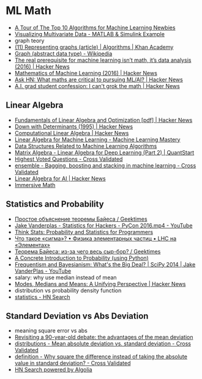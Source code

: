 # ML Math
- [A Tour of The Top 10 Algorithms for Machine Learning Newbies](https://towardsdatascience.com/a-tour-of-the-top-10-algorithms-for-machine-learning-newbies-dde4edffae11)
- [Visualizing Multivariate Data - MATLAB & Simulink Example](https://www.mathworks.com/help/stats/examples/visualizing-multivariate-data.html)
- graph teory
- [(11) Representing graphs (article) | Algorithms | Khan Academy](https://www.khanacademy.org/computing/computer-science/algorithms/graph-representation/a/representing-graphs)
- [Graph (abstract data type) - Wikipedia](https://en.wikipedia.org/wiki/Graph_(abstract_data_type))
- [The real prerequisite for machine learning isn’t math, it’s data analysis (2016) | Hacker News](https://news.ycombinator.com/item?id=15155534)
- [Mathematics of Machine Learning (2016) | Hacker News](https://news.ycombinator.com/item?id=15146746)
- [Ask HN: What maths are critical to pursuing ML/AI? | Hacker News](https://news.ycombinator.com/item?id=15116379)
- [A.I. grad student confession: I can't grok the math | Hacker News](https://news.ycombinator.com/item?id=15680623)

## Linear Algebra
- [Fundamentals of Linear Algebra and Optimization [pdf] | Hacker News](https://news.ycombinator.com/item?id=15923338)
- [Down with Determinants (1995) | Hacker News](https://news.ycombinator.com/item?id=15863334)
- [Computational Linear Algebra | Hacker News](https://news.ycombinator.com/item?id=14830671)
- [Linear Algebra for Machine Learning - Machine Learning Mastery](https://machinelearningmastery.com/linear-algebra-machine-learning/)
- [Data Structures Related to Machine Learning Algorithms](https://blog.statsbot.co/data-structures-related-to-machine-learning-algorithms-5edf77c8bbf4)
- [Matrix Algebra - Linear Algebra for Deep Learning (Part 2) | QuantStart](https://www.quantstart.com/articles/matrix-algebra-linear-algebra-for-deep-learning-part-2)
- [Highest Voted Questions - Cross Validated](https://stats.stackexchange.com/questions?sort=votes)
- [ensemble - Bagging, boosting and stacking in machine learning - Cross Validated](https://stats.stackexchange.com/questions/18891/bagging-boosting-and-stacking-in-machine-learning)
- [Linear Algebra for AI | Hacker News](https://news.ycombinator.com/item?id=15262218)
- [Immersive Math](http://immersivemath.com/ila/index.html)

## Statistics and Probability
- [Простое объяснение теоремы Байеса / Geektimes](https://geektimes.ru/post/296041/)
- [Jake Vanderplas - Statistics for Hackers - PyCon 2016.mp4 - YouTube](https://www.youtube.com/watch?v=Iq9DzN6mvYA)
- [Think Stats: Probability and Statistics for Programmers](http://greenteapress.com/thinkstats/)
- [Что такое «сигма»? • Физика элементарных частиц • LHC на «Элементах»](http://elementy.ru/LHC/HEP/study/errors/sigma)
- [Теорема Байеса: из-за чего весь сыр-бор? / Geektimes](https://geektimes.ru/post/290133/)
- [A Concrete Introduction to Probability (using Python)](http://nbviewer.jupyter.org/url/norvig.com/ipython/Probability.ipynb)
- [Frequentism and Bayesianism: What's the Big Deal? | SciPy 2014 | Jake VanderPlas - YouTube](https://www.youtube.com/watch?v=KhAUfqhLakw)
- salary: why use median instead of mean
- [Modes, Medians and Means: A Unifying Perspective | Hacker News](https://news.ycombinator.com/item?id=15946239&utm_term=comment)
- distribution vs probability density function
- [statistics - HN Search](https://hn.algolia.com/?query=&sort=byPopularity&prefix&page=0&dateRange=all&type=story)

## Standard Deviation vs Abs Deviation
- meaning square error vs abs
- [Revisiting a 90-year-old debate: the advantages of the mean deviation](https://www.leeds.ac.uk/educol/documents/00003759.htm)
- [distributions - Mean absolute deviation vs. standard deviation - Cross Validated](https://stats.stackexchange.com/questions/81986/mean-absolute-deviation-vs-standard-deviation)
- [definition - Why square the difference instead of taking the absolute value in standard deviation? - Cross Validated](https://stats.stackexchange.com/questions/118/why-square-the-difference-instead-of-taking-the-absolute-value-in-standard-devia?noredirect=1&lq=1)
- [HN Search powered by Algolia](https://hn.algolia.com/?query=mean%20deviation&sort=byPopularity&prefix&page=0&dateRange=all&type=story)
